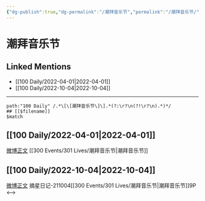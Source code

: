 ```yaml
---
{"dg-publish":true,"dg-permalink":"/潮拜音乐节","permalink":"/潮拜音乐节/"}
---
```


# 潮拜音乐节

## Linked Mentions
- [[100 Daily/2022-04-01\|2022-04-01]]
- [[100 Daily/2022-10-04\|2022-10-04]]


---

```expander
path:"100 Daily" /.*\[\[潮拜音乐节\]\].*(?:\r?\n(?!\r?\n).*)*/
## [[$filename]]
$match
```
## [[100 Daily/2022-04-01\|2022-04-01]]
[微博正文](https://m.weibo.cn/6987697229/4753454657962657) [[300 Events/301 Lives/潮拜音乐节\|潮拜音乐节]]
## [[100 Daily/2022-10-04\|2022-10-04]]
[微博正文](http://weibo.com/6859101100/M8JLrtwJU) 摘星日记-211004[[300 Events/301 Lives/潮拜音乐节\|潮拜音乐节]]9P
<-->
